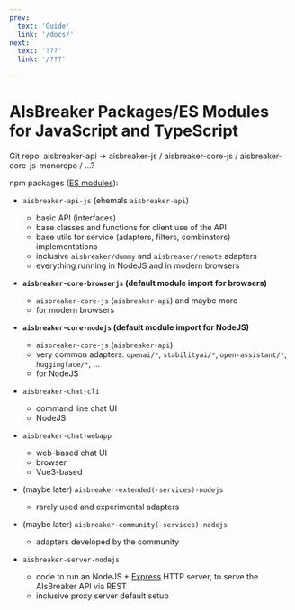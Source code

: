 ```yaml
---
prev:
  text: 'Guide'
  link: '/docs/'
next:
  text: '???'
  link: '/???'

---
```



AIsBreaker Packages/ES Modules for JavaScript and TypeScript
============================================================


Git repo: aisbreaker-api -> aisbreaker-js / aisbreaker-core-js / aisbreaker-core-js-monorepo / ...?

npm packages ([ES modules](https://nodejs.org/api/esm.html#esm_introduction)):
- `aisbreaker-api-js` (ehemals `aisbreaker-api`)
  - basic API (interfaces)
  - base classes and functions for client use of the API
  - base utils for service (adapters, filters, combinators) implementations
  - inclusive `aisbreaker/dummy` and `aisbreaker/remote` adapters
  - everything running in NodeJS and in modern browsers
  
- **`aisbreaker-core-browserjs` (default module import for browsers)**
  - `aisbreaker-core-js` (`aisbreaker-api`) and maybe more
  - for modern browsers
  
- **`aisbreaker-core-nodejs` (default module import for NodeJS)**
  - `aisbreaker-core-js` (`aisbreaker-api`)
  - very common adapters: `openai/*`, `stabilityai/*`, `open-assistant/*`, `huggingface/*`, ...
  - for NodeJS

- `aisbreaker-chat-cli`
  - command line chat UI
  - NodeJS
  
- `aisbreaker-chat-webapp`
  - web-based chat UI
  - browser
  - Vue3-based

- (maybe later) `aisbreaker-extended(-services)-nodejs`
  - rarely used and experimental adapters

- (maybe later) `aisbreaker-community(-services)-nodejs`
  - adapters developed by the community

- `aisbreaker-server-nodejs`
  - code to run an NodeJS + [Express](https://expressjs.com/) HTTP server, to serve the AIsBreaker API via REST
  - inclusive proxy server default setup

